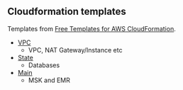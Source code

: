 ## Cloudformation templates

Templates from [Free Templates for AWS CloudFormation](https://templates.cloudonaut.io/en/stable/).

- [VPC](https://templates.cloudonaut.io/en/stable/vpc/)
  - VPC, NAT Gateway/Instance etc
- [State](https://templates.cloudonaut.io/en/stable/state/)
  - Databases
- [Main](./main)
  - MSK and EMR
